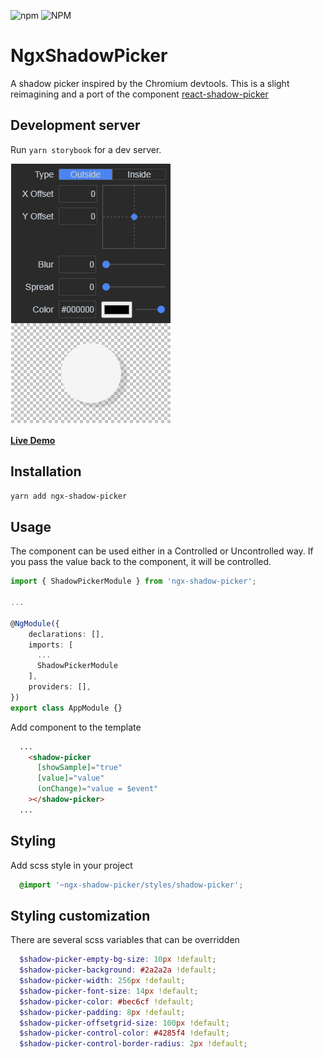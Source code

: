 ![npm](https://img.shields.io/npm/v/ngx-shadow-picker) ![NPM](https://img.shields.io/npm/l/ngx-shadow-picker)

# NgxShadowPicker

A shadow picker inspired by the Chromium devtools.  This is a slight reimagining and a port of the component [react-shadow-picker](https://www.npmjs.com/package/react-shadow-picker)

## Development server

Run `yarn storybook` for a dev server. 

![Demo](https://raw.githubusercontent.com/KondakovArtem/ngx-shadow-picker/master/src/assets/demo.png)

[**Live Demo**](https://www.chromatic.com/component?buildNumber=2&historyLengthAtIndex=8&distanceToMoveBack=12&appId=61a14f59d1e351003a3cace0&name=ShadowPicker&specName=Custom%20Controls&componentInspectorKey=61a3f8465e6d5e003aae0032-1200-interactive-true)

## Installation

```sh
yarn add ngx-shadow-picker
```

## Usage

The component can be used either in a Controlled or Uncontrolled way.
If you pass the value back to the component, it will be controlled.

```typescript
import { ShadowPickerModule } from 'ngx-shadow-picker';

...

@NgModule({
    declarations: [],
    imports: [
      ...
      ShadowPickerModule
    ],
    providers: [],
})
export class AppModule {}

```

Add component to the template
```html
  ...
    <shadow-picker 
      [showSample]="true" 
      [value]="value" 
      (onChange)="value = $event"
    ></shadow-picker>
  ...
```

## Styling

Add scss style in your project

```scss
  @import '~ngx-shadow-picker/styles/shadow-picker';
```


## Styling customization

There are several scss variables that can be overridden
```scss
  $shadow-picker-empty-bg-size: 10px !default;
  $shadow-picker-background: #2a2a2a !default;
  $shadow-picker-width: 256px !default;
  $shadow-picker-font-size: 14px !default;
  $shadow-picker-color: #bec6cf !default;
  $shadow-picker-padding: 8px !default;
  $shadow-picker-offsetgrid-size: 100px !default;
  $shadow-picker-control-color: #4285f4 !default;
  $shadow-picker-control-border-radius: 2px !default;
```
